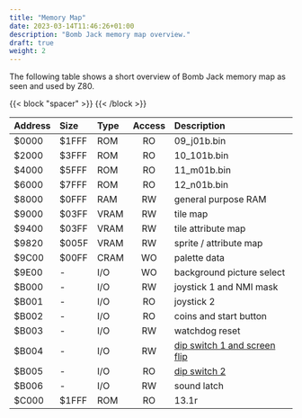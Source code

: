 ```yaml
---
title: "Memory Map"
date: 2023-03-14T11:46:26+01:00
description: "Bomb Jack memory map overview."
draft: true
weight: 2
---
```


The following table shows a short overview of Bomb Jack memory map as seen and used by Z80.

<!--more-->

{{< block "spacer" >}}
{{< /block >}}

| Address | Size  | Type | Access | Description               |
|:--------|:------|:-----|:------:|:--------------------------|
| $0000   | $1FFF | ROM  | RO     | 09_j01b.bin               |
| $2000   | $3FFF | ROM  | RO     | 10_101b.bin               |
| $4000   | $5FFF | ROM  | RO     | 11_m01b.bin               |
| $6000   | $7FFF | ROM  | RO     | 12_n01b.bin               |
| $8000   | $0FFF | RAM  | RW     | general purpose RAM       |
| $9000   | $03FF | VRAM | RW     | tile map |
| $9400   | $03FF | VRAM | RW     | tile attribute map |
| $9820   | $005F | VRAM | RW     | sprite / attribute map |
| $9C00   | $00FF | CRAM | WO     | palette data |
| $9E00   | -     | I/O  | WO     | background picture select |
| $B000   | -     | I/O  | RW     | joystick 1 and NMI mask |
| $B001   | -     | I/O  | RO     | joystick 2 |
| $B002   | -     | I/O  | RO     | coins and start button |
| $B003   | -     | I/O  | RW     | watchdog reset |
| $B004   | -     | I/O  | RW     | [dip switch 1 and screen flip](/dip-switch/#ds_1) |
| $B005   | -     | I/O  | RO     | [dip switch 2](/dip-switch/#ds_2) |
| $B006   | -     | I/O  | RW     | sound latch |
| $C000   | $1FFF | ROM  | RO     | 13.1r |
